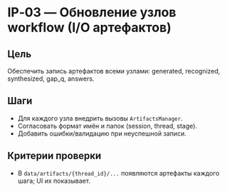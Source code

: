 # IP‑03 — Обновление узлов workflow (I/O артефактов)

## Цель
Обеспечить запись артефактов всеми узлами: generated, recognized, synthesized, gap_q, answers.

## Шаги
- Для каждого узла внедрить вызовы `ArtifactsManager`.
- Согласовать формат имён и папок (session, thread, stage).
- Добавить ошибки/валидацию при неуспешной записи.

## Критерии проверки
- В `data/artifacts/{thread_id}/...` появляются артефакты каждого шага; UI их показывает.

